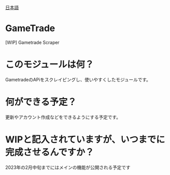 [日本語](/docs/jp/README.md)
# GameTrade
[WIP] Gametrade Scraper 

# このモジュールは何？
GametradeのAPiをスクレイピングし、使いやすくしたモジュールです。

# 何ができる予定？
更新やアカウント作成などをできるようにする予定です。

# WIPと記入されていますが、いつまでに完成させるんですか？
2023年の2月中旬までにはメインの機能が公開される予定です
